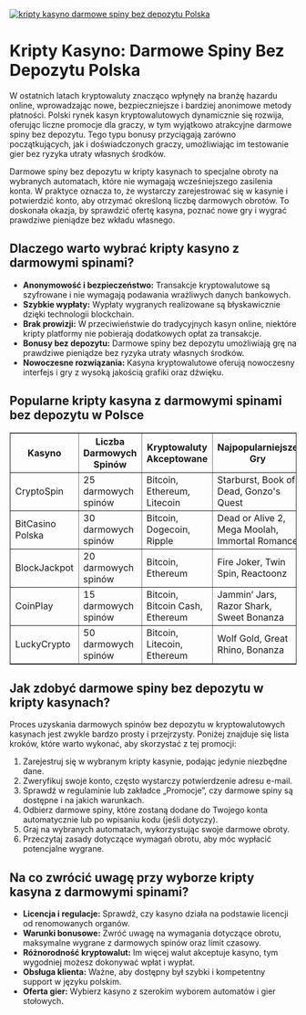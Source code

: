 [![kripty kasyno darmowe spiny bez depozytu Polska](https://123-caf.pages.dev/gitsignup.png)](https://vrmoo.ru/Bt82HjjY)

<h1>Kripty Kasyno: Darmowe Spiny Bez Depozytu Polska</h1> <p>W ostatnich latach kryptowaluty znacząco wpłynęły na branżę hazardu online, wprowadzając nowe, bezpieczniejsze i bardziej anonimowe metody płatności. Polski rynek kasyn kryptowalutowych dynamicznie się rozwija, oferując liczne promocje dla graczy, w tym wyjątkowo atrakcyjne darmowe spiny bez depozytu. Tego typu bonusy przyciągają zarówno początkujących, jak i doświadczonych graczy, umożliwiając im testowanie gier bez ryzyka utraty własnych środków.</p>  <p>Darmowe spiny bez depozytu w kripty kasynach to specjalne obroty na wybranych automatach, które nie wymagają wcześniejszego zasilenia konta. W praktyce oznacza to, że wystarczy zarejestrować się w kasynie i potwierdzić konto, aby otrzymać określoną liczbę darmowych obrotów. To doskonała okazja, by sprawdzić ofertę kasyna, poznać nowe gry i wygrać prawdziwe pieniądze bez wkładu własnego.</p>  <h2>Dlaczego warto wybrać kripty kasyno z darmowymi spinami?</h2> <ul>   <li><strong>Anonymowość i bezpieczeństwo:</strong> Transakcje kryptowalutowe są szyfrowane i nie wymagają podawania wrażliwych danych bankowych.</li>   <li><strong>Szybkie wypłaty:</strong> Wypłaty wygranych realizowane są błyskawicznie dzięki technologii blockchain.</li>   <li><strong>Brak prowizji:</strong> W przeciwieństwie do tradycyjnych kasyn online, niektóre kripty platformy nie pobierają dodatkowych opłat za transakcje.</li>   <li><strong>Bonusy bez depozytu:</strong> Darmowe spiny bez depozytu umożliwiają grę na prawdziwe pieniądze bez ryzyka utraty własnych środków.</li>   <li><strong>Nowoczesne rozwiązania:</strong> Kasyna kryptowalutowe oferują nowoczesny interfejs i gry z wysoką jakością grafiki oraz dźwięku.</li> </ul>  <h2>Popularne kripty kasyna z darmowymi spinami bez depozytu w Polsce</h2> <table border="1" cellpadding="8" cellspacing="0" style="border-collapse: collapse; width: 100%;">   <thead>     <tr>       <th>Kasyno</th>       <th>Liczba Darmowych Spinów</th>       <th>Kryptowaluty Akceptowane</th>       <th>Najpopularniejsze Gry</th>     </tr>   </thead>   <tbody>     <tr>       <td>CryptoSpin</td>       <td>25 darmowych spinów</td>       <td>Bitcoin, Ethereum, Litecoin</td>       <td>Starburst, Book of Dead, Gonzo's Quest</td>     </tr>     <tr>       <td>BitCasino Polska</td>       <td>30 darmowych spinów</td>       <td>Bitcoin, Dogecoin, Ripple</td>       <td>Dead or Alive 2, Mega Moolah, Immortal Romance</td>     </tr>     <tr>       <td>BlockJackpot</td>       <td>20 darmowych spinów</td>       <td>Bitcoin, Ethereum</td>       <td>Fire Joker, Twin Spin, Reactoonz</td>     </tr>     <tr>       <td>CoinPlay</td>       <td>15 darmowych spinów</td>       <td>Bitcoin, Bitcoin Cash, Ethereum</td>       <td>Jammin’ Jars, Razor Shark, Sweet Bonanza</td>     </tr>     <tr>       <td>LuckyCrypto</td>       <td>50 darmowych spinów</td>       <td>Bitcoin, Litecoin, Ethereum</td>       <td>Wolf Gold, Great Rhino, Bonanza</td>     </tr>   </tbody> </table>  <h2>Jak zdobyć darmowe spiny bez depozytu w kripty kasynach?</h2> <p>Proces uzyskania darmowych spinów bez depozytu w kryptowalutowych kasynach jest zwykle bardzo prosty i przejrzysty. Poniżej znajduje się lista kroków, które warto wykonać, aby skorzystać z tej promocji:</p> <ol>   <li>Zarejestruj się w wybranym kripty kasynie, podając jedynie niezbędne dane.</li>   <li>Zweryfikuj swoje konto, często wystarczy potwierdzenie adresu e-mail.</li>   <li>Sprawdź w regulaminie lub zakładce „Promocje”, czy darmowe spiny są dostępne i na jakich warunkach.</li>   <li>Odbierz darmowe spiny, które zostaną dodane do Twojego konta automatycznie lub po wpisaniu kodu (jeśli dotyczy).</li>   <li>Graj na wybranych automatach, wykorzystując swoje darmowe obroty.</li>   <li>Przeczytaj zasady dotyczące wymagań obrotu, aby móc wypłacić potencjalne wygrane.</li> </ol>  <h2>Na co zwrócić uwagę przy wyborze kripty kasyna z darmowymi spinami?</h2> <ul>   <li><strong>Licencja i regulacje:</strong> Sprawdź, czy kasyno działa na podstawie licencji od renomowanych organów.</li>   <li><strong>Warunki bonusowe:</strong> Zwróć uwagę na wymagania dotyczące obrotu, maksymalne wygrane z darmowych spinów oraz limit czasowy.</li>   <li><strong>Różnorodność kryptowalut:</strong> Im więcej walut akceptuje kasyno, tym wygodniej możesz dokonywać wpłat i wypłat.</li>   <li><strong>Obsługa klienta:</strong> Ważne, aby dostępny był szybki i kompetentny support w języku polskim.</li>   <li><strong>Oferta gier:</strong> Wybierz kasyno z szerokim wyborem automatów i gier stołowych.</li> </ul>